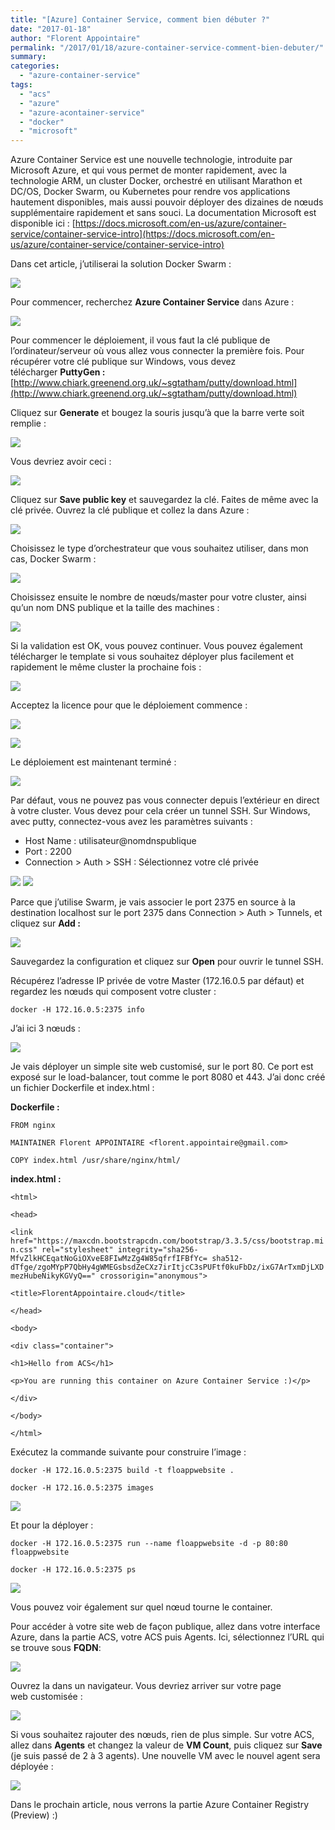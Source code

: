```yaml
---
title: "[Azure] Container Service, comment bien débuter ?"
date: "2017-01-18"
author: "Florent Appointaire"
permalink: "/2017/01/18/azure-container-service-comment-bien-debuter/"
summary:
categories: 
  - "azure-container-service"
tags: 
  - "acs"
  - "azure"
  - "azure-acontainer-service"
  - "docker"
  - "microsoft"
---
```

Azure Container Service est une nouvelle technologie, introduite par Microsoft Azure, et qui vous permet de monter rapidement, avec la technologie ARM, un cluster Docker, orchestré en utilisant Marathon et DC/OS, Docker Swarm, ou Kubernetes pour rendre vos applications hautement disponibles, mais aussi pouvoir déployer des dizaines de nœuds supplémentaire rapidement et sans souci. La documentation Microsoft est disponible ici : [https://docs.microsoft.com/en-us/azure/container-service/container-service-intro](https://docs.microsoft.com/en-us/azure/container-service/container-service-intro)

Dans cet article, j’utiliserai la solution Docker Swarm :

[![](https://cloudyjourney.fr/wp-content/uploads/2018/01/pastedimage1484654354116v2.png)](https://cloudyjourney.fr/wp-content/uploads/2018/01/pastedimage1484654354116v2.png)

Pour commencer, recherchez **Azure Container Service** dans Azure :

[![](https://cloudyjourney.fr/wp-content/uploads/2018/01/pastedimage1484654359854v3.png)](https://cloudyjourney.fr/wp-content/uploads/2018/01/pastedimage1484654359854v3.png)

Pour commencer le déploiement, il vous faut la clé publique de l’ordinateur/serveur où vous allez vous connecter la première fois. Pour récupérer votre clé publique sur Windows, vous devez télécharger **PuttyGen :**[http://www.chiark.greenend.org.uk/~sgtatham/putty/download.html](http://www.chiark.greenend.org.uk/~sgtatham/putty/download.html)

Cliquez sur **Generate** et bougez la souris jusqu’à que la barre verte soit remplie :

[![](https://cloudyjourney.fr/wp-content/uploads/2018/01/pastedimage1484654753518v4.png)](https://cloudyjourney.fr/wp-content/uploads/2018/01/pastedimage1484654753518v4.png)

Vous devriez avoir ceci :

[![](https://cloudyjourney.fr/wp-content/uploads/2018/01/pastedimage1484654761352v5.png)](https://cloudyjourney.fr/wp-content/uploads/2018/01/pastedimage1484654761352v5.png)

Cliquez sur **Save public key** et sauvegardez la clé. Faites de même avec la clé privée. Ouvrez la clé publique et collez la dans Azure :

[![](https://cloudyjourney.fr/wp-content/uploads/2018/01/pastedimage1484654774094v6.png)](https://cloudyjourney.fr/wp-content/uploads/2018/01/pastedimage1484654774094v6.png)

Choisissez le type d’orchestrateur que vous souhaitez utiliser, dans mon cas, Docker Swarm :

[![](https://cloudyjourney.fr/wp-content/uploads/2018/01/pastedimage1484654779961v7.png)](https://cloudyjourney.fr/wp-content/uploads/2018/01/pastedimage1484654779961v7.png)

Choisissez ensuite le nombre de nœuds/master pour votre cluster, ainsi qu’un nom DNS publique et la taille des machines :

[![](https://cloudyjourney.fr/wp-content/uploads/2018/01/pastedimage1484654784390v8.png)](https://cloudyjourney.fr/wp-content/uploads/2018/01/pastedimage1484654784390v8.png)

Si la validation est OK, vous pouvez continuer. Vous pouvez également télécharger le template si vous souhaitez déployer plus facilement et rapidement le même cluster la prochaine fois :

[![](https://cloudyjourney.fr/wp-content/uploads/2018/01/pastedimage1484654790879v9.png)](https://cloudyjourney.fr/wp-content/uploads/2018/01/pastedimage1484654790879v9.png)

Acceptez la licence pour que le déploiement commence :

[![](https://cloudyjourney.fr/wp-content/uploads/2018/01/pastedimage1484654796307v10.png)](https://cloudyjourney.fr/wp-content/uploads/2018/01/pastedimage1484654796307v10.png)

[![](https://cloudyjourney.fr/wp-content/uploads/2018/01/pastedimage1484654826295v13.png)](https://cloudyjourney.fr/wp-content/uploads/2018/01/pastedimage1484654826295v13.png)

Le déploiement est maintenant terminé :

[![](https://cloudyjourney.fr/wp-content/uploads/2018/01/pastedimage1484654818806v12.png)](https://cloudyjourney.fr/wp-content/uploads/2018/01/pastedimage1484654818806v12.png)

Par défaut, vous ne pouvez pas vous connecter depuis l’extérieur en direct à votre cluster. Vous devez pour cela créer un tunnel SSH. Sur Windows, avec putty, connectez-vous avez les paramètres suivants :

- Host Name : utilisateur@nomdnspublique
- Port : 2200
- Connection > Auth > SSH : Sélectionnez votre clé privée

[![](https://cloudyjourney.fr/wp-content/uploads/2018/01/pastedimage1484654871404v14.png)](https://cloudyjourney.fr/wp-content/uploads/2018/01/pastedimage1484654871404v14.png) [![](https://cloudyjourney.fr/wp-content/uploads/2018/01/pastedimage1484654879964v15.png)](https://cloudyjourney.fr/wp-content/uploads/2018/01/pastedimage1484654879964v15.png)

Parce que j’utilise Swarm, je vais associer le port 2375 en source à la destination localhost sur le port 2375 dans Connection > Auth > Tunnels, et cliquez sur **Add :**

[![](https://cloudyjourney.fr/wp-content/uploads/2018/01/pastedimage1484654887452v16.png)](https://cloudyjourney.fr/wp-content/uploads/2018/01/pastedimage1484654887452v16.png)

Sauvegardez la configuration et cliquez sur **Open** pour ouvrir le tunnel SSH.

Récupérez l’adresse IP privée de votre Master (172.16.0.5 par défaut) et regardez les nœuds qui composent votre cluster :

`docker -H 172.16.0.5:2375 info`

J’ai ici 3 nœuds :

[![](https://cloudyjourney.fr/wp-content/uploads/2018/01/pastedimage1484654927608v17.png)](https://cloudyjourney.fr/wp-content/uploads/2018/01/pastedimage1484654927608v17.png)

Je vais déployer un simple site web customisé, sur le port 80. Ce port est exposé sur le load-balancer, tout comme le port 8080 et 443. J’ai donc créé un fichier Dockerfile et index.html :

**Dockerfile :**

`FROM nginx`

`MAINTAINER Florent APPOINTAIRE <florent.appointaire@gmail.com>`

`COPY index.html /usr/share/nginx/html/`

**index.html :**

`<html>`

 `<head>`

 `<link href="https://maxcdn.bootstrapcdn.com/bootstrap/3.3.5/css/bootstrap.min.css" rel="stylesheet" integrity="sha256-MfvZlkHCEqatNoGiOXveE8FIwMzZg4W85qfrfIFBfYc= sha512-dTfge/zgoMYpP7QbHy4gWMEGsbsdZeCXz7irItjcC3sPUFtf0kuFbDz/ixG7ArTxmDjLXDmezHubeNikyKGVyQ==" crossorigin="anonymous">`

 `<title>FlorentAppointaire.cloud</title>`

 `</head>`

 `<body>`

 `<div class="container">`

 `<h1>Hello from ACS</h1>`

 `<p>You are running this container on Azure Container Service :)</p>`

 `</div>`

 `</body>`

`</html>`

Exécutez la commande suivante pour construire l’image :

`docker -H 172.16.0.5:2375 build -t floappwebsite .`

`docker -H 172.16.0.5:2375 images`

[![](https://cloudyjourney.fr/wp-content/uploads/2018/01/pastedimage1484655013140v18.png)](https://cloudyjourney.fr/wp-content/uploads/2018/01/pastedimage1484655013140v18.png)

Et pour la déployer :

`docker -H 172.16.0.5:2375 run --name floappwebsite -d -p 80:80 floappwebsite`

`docker -H 172.16.0.5:2375 ps`

[![](https://cloudyjourney.fr/wp-content/uploads/2018/01/pastedimage1484655036910v19.png)](https://cloudyjourney.fr/wp-content/uploads/2018/01/pastedimage1484655036910v19.png)

Vous pouvez voir également sur quel nœud tourne le container.

Pour accéder à votre site web de façon publique, allez dans votre interface Azure, dans la partie ACS, votre ACS puis Agents. Ici, sélectionnez l’URL qui se trouve sous **FQDN**:

[![](https://cloudyjourney.fr/wp-content/uploads/2018/01/pastedimage1484655051991v20.png)](https://cloudyjourney.fr/wp-content/uploads/2018/01/pastedimage1484655051991v20.png)

Ouvrez la dans un navigateur. Vous devriez arriver sur votre page web customisée :

[![](https://cloudyjourney.fr/wp-content/uploads/2018/01/pastedimage1484655075325v21.png)](https://cloudyjourney.fr/wp-content/uploads/2018/01/pastedimage1484655075325v21.png)

Si vous souhaitez rajouter des nœuds, rien de plus simple. Sur votre ACS, allez dans **Agents** et changez la valeur de **VM Count**, puis cliquez sur **Save** (je suis passé de 2 à 3 agents). Une nouvelle VM avec le nouvel agent sera déployée :

[![](https://cloudyjourney.fr/wp-content/uploads/2018/01/pastedimage1484655081050v22.png)](https://cloudyjourney.fr/wp-content/uploads/2018/01/pastedimage1484655081050v22.png)

Dans le prochain article, nous verrons la partie Azure Container Registry (Preview) :)
